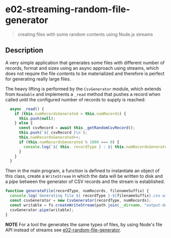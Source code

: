 # e02-streaming-random-file-generator
> creating files with some random contents using Node.js streams

## Description
A very simple application that generates some files with different number of records, format and sizes using an async approach using streams, which does not require the file contents to be materialized and therefore is perfect for generating really large files.

The heavy lifting is performed by the `CsvGenerator` module, which extends from `Readable` and implements a `_read` method that pushes a record when called until the configured number of records to supply is reached:
```javascript
  async _read() {
    if (this.numRecordsGenerated > this.numRecords) {
      this.push(null);
    } else {
      const csvRecord = await this._getRandomCsvRecord();
      this.push(`${ csvRecord }\n`);
      this.numRecordsGenerated++;      
      if (this.numRecordsGenerated % 1000 === 0) {
        console.log(`${ this. recordType } : ${ this.numRecordsGenerated }`);
      }      
    }
  }
```

Then in the main program, a function is defined to instantiate an object of this class, create a `WriteStream` in which the data will be written to disk and a *pipe* between the generator of CSV records and the stream is established.

```javascript
function generateFile(recordType, numRecords, filenameSuffix) {
  console.log(`Generating file ${ recordType }-${filenameSuffix}.csv with ${ numRecords } record(s)`);
  const csvGenerator = new CsvGenerator(recordType, numRecords);
  const writable = fs.createWriteStream(path.join(__dirname, "output-data", `${ recordType }-${filenameSuffix}.csv`));
  csvGenerator.pipe(writable);
}
```

**NOTE**
For a tool the generates the same types of files, by using Node's file API instead of streams see [e02-random-file-generator](../../chapter16-fs/e02-random-file-generator/).